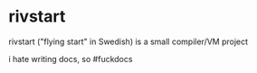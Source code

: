 # rivstart
rivstart ("flying start" in Swedish) is a small compiler/VM project

i hate writing docs, so #fuckdocs 
